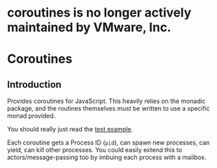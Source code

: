 # coroutines is no longer actively maintained by VMware, Inc.

# Coroutines

## Introduction

Provides coroutines for JavaScript. This heavily relies on the monadic
package, and the routines themselves must be written to use a specific
monad provided.

You should really just read the
[test example](http://github.com/five-eleven/coroutines/blob/master/test/test.mjs).

Each coroutine gets a Process ID (`pid`), can spawn new processes, can
yield, can kill other processes. You could easily extend this to
actors/message-passing too by imbuing each process with a mailbox.
